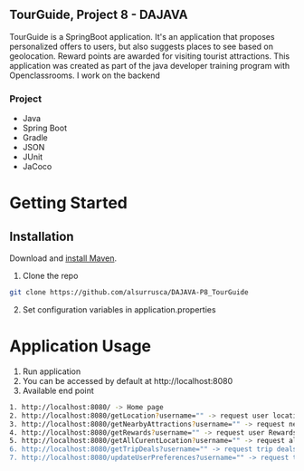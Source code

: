 ## TourGuide, Project 8 - DAJAVA

TourGuide is a SpringBoot application.
It's an application that proposes personalized offers to users, but also suggests places to see based on geolocation. Reward points are awarded for visiting tourist attractions. This application was created as part of the java developer training program with Openclassrooms.
I work on the backend 

### Project 

* Java
* Spring Boot
* Gradle
* JSON
* JUnit
* JaCoco

# Getting Started

## Installation

Download and [install Maven](https://maven.apache.org/install.html).

1. Clone the repo
 ```sh 
 git clone https://github.com/alsurrusca/DAJAVA-P8_TourGuide
```
2. Set configuration variables in application.properties

# Application Usage

1. Run application
2. You can be accessed by default at http://localhost:8080
3. Available end point 
 ```sh
1. http://localhost:8080/ -> Home page
2. http://localhost:8080/getLocation?username="" -> request user location
3. http://localhost:8080/getNearbyAttractions?username="" -> request nearest attractions
4. http://localhost:8080/getRewards?username="" -> request user Rewards 
5. http://localhost:8080/getAllCurentLocation?username="" -> request all user's location
6. http://localhost:8080/getTripDeals?username="" -> request trip deals
7. http://localhost:8080/updateUserPreferences?username="" -> request to change user's preferences


```

